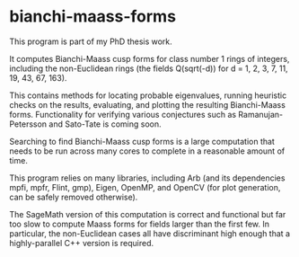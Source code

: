 # bianchi-maass-forms
This program is part of my PhD thesis work.

It computes Bianchi-Maass cusp forms for class number 1 rings of integers, including the non-Euclidean rings (the fields Q(sqrt(-d)) for d = 1, 2, 3, 7, 11, 19, 43, 67, 163).

This contains methods for locating probable eigenvalues, running heuristic checks on the results, evaluating, and plotting the resulting Bianchi-Maass forms. Functionality for verifying various conjectures such as Ramanujan-Petersson and Sato-Tate is coming soon.

Searching to find Bianchi-Maass cusp forms is a large computation that needs to be run across many cores to complete in a reasonable amount of time. 

This program relies on many libraries, including Arb (and its dependencies mpfi, mpfr, Flint, gmp), Eigen, OpenMP, and OpenCV (for plot generation, can be safely removed otherwise).

The SageMath version of this computation is correct and functional but far too slow to compute Maass forms for fields larger than the first few. In particular, the non-Euclidean cases all have discriminant high enough that a highly-parallel C++ version is required.
